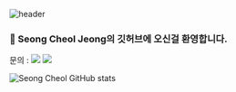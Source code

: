 ![header](https://capsule-render.vercel.app/api?type=waving&color=gradient&height=120&animation=fadeIn&text=Seong%20Cheol&fontAlign=50)
###  👋 Seong Cheol Jeong의 깃허브에 오신걸 환영합니다.
문의 : <img src="https://img.shields.io/badge/ tjdcjf9333@gmail.com -EA4335?style=flat-square&logo=Gmail&logoColor=white"/> 
<img src="https://img.shields.io/badge/ Notion-000000?style=flat-square&logo=Notion&logoColor=white"/> 

![Seong Cheol GitHub stats](https://github-readme-stats.vercel.app/api?username=pflying1&theme=default&show_icons=true)
<!--
**pflying1/pflying1** is a ✨ _special_ ✨ repository because its `README.md` (this file) appears on your GitHub profile.

Here are some ideas to get you started:
#EA4335
- 🔭 I’m currently working on ...
- 🌱 I’m currently learning ...
- 👯 I’m looking to collaborate on ...
- 🤔 I’m looking for help with ...
- 💬 Ask me about ...
- 📫 How to reach me: ...
- 😄 Pronouns: ...
- ⚡ Fun fact: ...
-->
